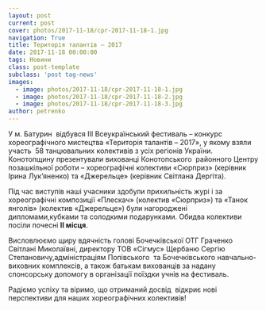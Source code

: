 ```yaml
---
layout: post
current: post
cover: photos/2017-11-18/cpr-2017-11-18-1.jpg
navigation: True
title: Територія талантів – 2017
date: 2017-11-18 00:00:00
tags: Новини
class: post-template
subclass: 'post tag-news'
images:
  - image: photos/2017-11-18/cpr-2017-11-18-1.jpg
  - image: photos/2017-11-18/cpr-2017-11-18-2.jpg
  - image: photos/2017-11-18/cpr-2017-11-18-3.jpg
author: petrenko
---
```


У м. Батурин  відбувся ІІІ Всеукраїнський фестиваль – конкурс хореографічного мистецтва «Територія талантів &#8211; 2017», у якому взяли участь  58 танцювальних колективів з усіх регіонів України. Конотопщину презентували вихованці Конотопського  районного Центру позашкільної роботи – хореографічні колективи «Сюрприз» (керівник Ірина Лук&#8217;яненко) та «Джерельце» (керівник Світлана Дергіта).

Під час виступів наші учасники здобули прихильність журі і за хореографічні композиції «Плескач» (колектив «Сюрприз») та «Танок янголів» (колектив «Джерельце») були нагороджені дипломами,кубками та солодкими подарунками. Обидва колективи посіли почесні **ІІ місця**.

Висловлюємо щиру вдячність голові Бочечківської ОТГ Граченко Світлані Миколаївні, директору ТОВ «Сігмус» Щербаню Сергію Степановичу,адміністраціям Попівського  та Бочечківського навчально-виховних комплексів, а також батькам вихованців за надану спонсорську допомогу в організації поїздки учнів на фестиваль.

Радіємо успіху та віримо, що отриманий досвід  відкриє нові перспективи для наших хореографічних колективів!